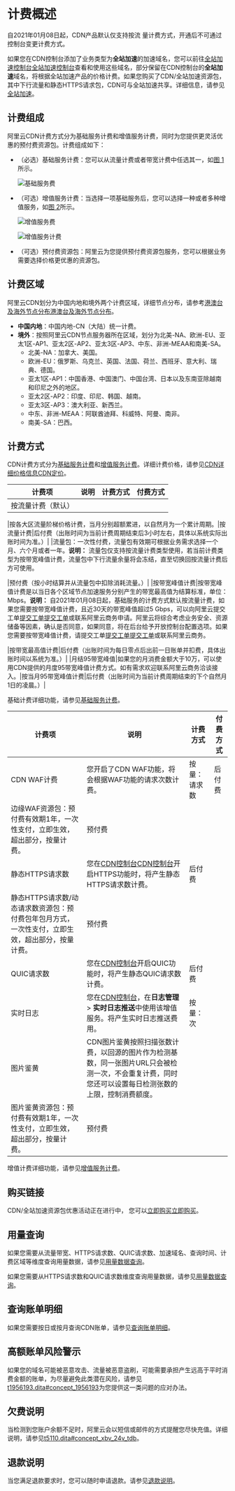 # 计费概述

自2021年01月08日起，CDN产品默认仅支持按流 量计费方式，开通后不可通过控制台变更计费方式。

如果您在CDN控制台添加了业务类型为**全站加速**的加速域名，您可以前往[全站加速控制台](https://account.aliyun.com/login/login.htm)[全站加速控制台](https://account.alibabacloud.com/login/login.htm)查看和使用这些域名，部分保留在CDN控制台的**全站加速**域名，将根据全站加速产品的价格计费。如果您购买了CDN/全站加速资源包，其中下行流量和静态HTTPS请求包，CDN可与全站加速共享。详细信息，请参见[全站加速]()。

## 计费组成

阿里云CDN计费方式分为基础服务计费和增值服务计费，同时为您提供更灵活优惠的预付费资源包。计费组成如下：

-   （必选）基础服务计费：您可以从流量计费或者带宽计费中任选其一，如[图 1](#fig_d1o_sya_nvk)所示。

    ![基础服务费](../images/p246598.png "基础服务费")

-   （可选）增值服务计费：当选择一项基础服务后，您可以选择一种或者多种增值服务，如[图 2](#fig_65f_7c9_gqh)所示。

    ![增值服务费](../images/p246601.png "增值服务费")

    ![增值服务计费](../images/p246609.png "增值服务费")

-   （可选）预付费资源包：阿里云为您提供预付费资源包服务，您可以根据业务需要选择价格更优惠的资源包。

## 计费区域

阿里云CDN划分为中国内地和境外两个计费区域，详细节点分布，请参考[港澳台及海外节点分布](https://help.aliyun.com/document_detail/163587.html)[港澳台及海外节点分布](https://www.alibabacloud.com/help/zh/doc-detail/163587.htm)。

-   **中国内地**：中国内地-CN（大陆）统一计费。
-   **境外**：按照阿里云CDN节点服务器所在区域，划分为北美-NA、欧洲-EU、亚太1区-AP1、亚太2区-AP2、亚太3区-AP3、中东、非洲-MEAA和南美-SA。
    -   北美-NA：加拿大、美国。
    -   欧洲-EU：俄罗斯、乌克兰、英国、法国、荷兰、西班牙、意大利、瑞典、德国。
    -   亚太1区-AP1：中国香港、中国澳门、中国台湾、日本以及东南亚除越南和印尼之外的地区。
    -   亚太2区-AP2：印度、印尼、韩国、越南。
    -   亚太3区-AP3：澳大利亚、新西兰。
    -   中东、非洲-MEAA：阿联酋迪拜、科威特、阿曼、南非。
    -   南美-SA：巴西。

## 计费方式

CDN计费方式分为[基础服务计费](#table_wbd_iye_txc)和[增值服务计费](#table_ci9_2ze_f7w)。详细计费价格，请参见[CDN详细价格信息](https://www.aliyun.com/price/product?spm=a2c4g.11186623.2.10.1b444ee22Dxy8y#/cdn/detail)[CDN定价](https://www.alibabacloud.com/zh/product/cdn/pricing?spm=a2796.7980202.1167822.1.16755f45tSDVja)。

|计费项|说明|计费方式|付费方式|
|---|--|----|----|
|按流量计费（默认）

|按各大区流量阶梯价格计费，当月分别超额累进，以自然月为一个累计周期。|按流量计费|后付费（出账时间为当前计费周期结束后3小时左右，具体以系统实际出账时间为准。）|
|流量包：一次性付费，流量包有效期可根据业务需求选择一个月、六个月或者一年。**说明：** 流量包仅支持按流量计费类型使用，若当前计费类型为按带宽峰值计费，流量包中下行流量余量将会冻结，直至切换回按流量计费后方可使用。

|预付费（按小时结算并从流量包中扣除消耗流量。）|
|按带宽峰值计费|按带宽峰值计费是以当日各个区域节点加速服务分别产生的带宽最高值为结算标准，单位：Mbps。**说明：** 自2021年01月08日起，基础服务的计费方式默认按流量计费，如果您需要按带宽峰值计费，且近30天的带宽峰值超过5 Gbps，可以向阿里云提交工单[提交工单](https://selfservice.console.aliyun.com/ticket/createIndex)[提交工单](https://workorder-intl.console.aliyun.com/?spm=5176.2020520001.aliyun_topbar.18.dbd44bd3e4f845#/ticket/createIndex)或联系阿里云商务申请。阿里云将综合考虑业务安全、资源储备等因素，确认是否同意，如果同意，将在后台给予开放控制台配置选项。如果您需要按带宽峰值计费，请提交工单[提交工单](https://selfservice.console.aliyun.com/ticket/createIndex)[提交工单](https://workorder-intl.console.aliyun.com/?spm=5176.2020520001.aliyun_topbar.18.dbd44bd3e4f845#/ticket/createIndex)或联系阿里云商务。

|按带宽最高值计费|后付费（出账时间为每日零点后出前一日账单并扣费，具体出账时间以系统为准。）|
|月结95带宽峰值|如果您的月消费金额大于10万，可以使用CDN提供的月度95带宽峰值计费方式。如有需求欢迎联系阿里云商务洽谈接入。|按当月95带宽峰值计费|后付费（出账时间为当前计费周期结束的下个自然月1日的凌晨。）|

基础计费详细功能，请参见[基础服务计费](/cn.zh-CN/产品计费/计费方式/基础服务计费.md)。

|计费项|说明|计费方式|付费方式|
|---|--|----|----|
|CDN WAF计费|您开启了CDN WAF功能，将会根据WAF功能的请求次数计费。|按量：请求数|后付费|
|边缘WAF资源包：预付费有效期1年，一次性支付，立即生效，超出部分，按量计费。|预付费|
|静态HTTPS请求数|您在[CDN控制台](https://cdn.console.aliyun.com)[CDN控制台](https://account.alibabacloud.com/login/login.htm)开启HTTPS功能时，将产生静态HTTPS请求数计费。|后付费|
|静态HTTPS请求数/动态请求数资源包：预付费包年包月方式，一次性支付，立即生效，超出部分，按量计费。|预付费|
|QUIC请求数|您在[CDN控制台](https://cdn.console.aliyun.com)开启QUIC功能时，将产生静态QUIC请求数计费。|后付费|
|实时日志|您在[CDN控制台](https://cdn.console.aliyun.com)，在**日志管理** \> **实时日志推送**中使用该增值服务。将产生实时日志推送费用。|按量：次|
|图片鉴黄|CDN图片鉴黄按照扫描张数计费，以回源的图片作为检测基数，同一张图片URL只会被检测一次，不会重复计费，同时您还可以设置每日检测张数的上限，控制消费额度。|
|图片鉴黄资源包：预付费有效期1年，一次性支付，立即生效，超出部分，按量计费。|预付费|

增值计费详细功能，请参见[增值服务计费](/cn.zh-CN/产品计费/计费方式/增值服务计费.md)。

## 购买链接

CDN/全站加速资源包优惠活动正在进行中， 您可以[立即购买](https://common-buy.aliyun.com/?spm=a2c4g.11186623.2.8.683a3a30jrwUyb&commodityCode=dcdnpaybag#/buy)[立即购买](https://common-buy-intl.aliyun.com/?commodityCode=%20cdn_bag_intl#/buy)。

## 用量查询

如果您需要从流量带宽、HTTPS请求数、QUIC请求数、加速域名、查询时间、计费区域等维度查询用量数据，请参见[用量数据查询](/cn.zh-CN/产品计费/用量和账单查询/用量数据查询.md)。

如果您需要从HTTPS请求数和QUIC请求数维度查询用量数据，请参见[用量数据查询](/cn.zh-CN/产品计费/用量和账单查询/用量数据查询.md)。

## 查询账单明细

如果您需要按日或按月查询CDN账单，请参见[查询账单明细](/cn.zh-CN/产品计费/用量和账单查询/查询账单明细.md)。

## 高额账单风险警示

如果您的域名可能被恶意攻击、流量被恶意盗刷，可能需要承担产生远高于平时消费金额的账单，为尽量避免此类潜在风险，请参见[t1956193.dita\#concept\_1956193](/cn.zh-CN/产品计费/用量和账单查询/高额账单风险警示.md)为您提供这一类问题的应对办法。

## 欠费说明

当检测到您账户余额不足时，阿里云会以短信或邮件的方式提醒您尽快充值。详细说明，请参见[t5110.dita\#concept\_xbv\_24v\_tdb](/cn.zh-CN/产品计费/欠费说明.md)。

## 退款说明

当您满足退款要求时，您可以随时申请退款。请参见[退款说明](/cn.zh-CN/产品计费/退款说明.md)。

